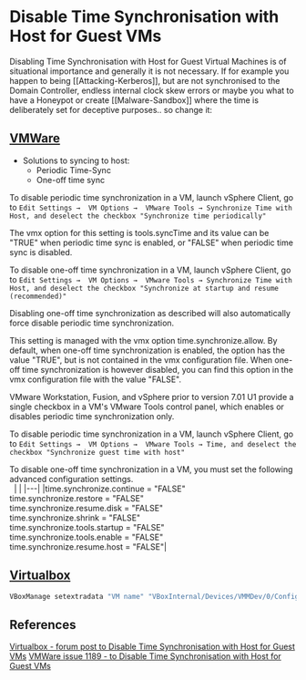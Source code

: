 # Disable Time Synchronisation with Host for Guest VMs

Disabling Time Synchronisation with Host for Guest Virtual Machines is of situational importance and generally it is not necessary. If for example you happen to being [[Attacking-Kerberos]], but are not synchronised to the Domain Controller, endless internal clock skew errors or maybe you what to have a Honeypot or create [[Malware-Sandbox]] where the time is deliberately set for deceptive purposes.. so change it:
## [VMWare](https://kb.vmware.com/s/article/1189)

- Solutions to syncing to host:
	- Periodic Time-Sync
	- One-off time sync

To disable periodic time synchronization in a VM, launch vSphere Client, go to `Edit Settings →  VM Options →  VMware Tools → Synchronize Time with Host, and deselect the checkbox "Synchronize time periodically"`  
  
The vmx option for this setting is tools.syncTime and its value can be "TRUE" when periodic time sync is enabled, or "FALSE" when periodic time sync is disabled.  

To disable one-off time synchronization in a VM, launch vSphere Client, go to `Edit Settings →  VM Options →  VMware Tools → Synchronize Time with Host, and deselect the checkbox "Synchronize at startup and resume (recommended)"`

Disabling one-off time synchronization as described will also automatically force disable periodic time synchronization.  
  
This setting is managed with the vmx option time.synchronize.allow. By default, when one-off time synchronization is enabled, the option has the value "TRUE", but is not contained in the vmx configuration file. When one-off time synchronization is however disabled, you can find this option in the vmx configuration file with the value "FALSE".

VMware Workstation, Fusion, and vSphere prior to version 7.01 U1 provide a single checkbox in a VM's VMware Tools control panel, which enables or disables periodic time synchronization only.

To disable periodic time synchronization in a VM, launch vSphere Client, go to `Edit Settings →  VM Options →  VMware Tools → Time, and deselect the checkbox "Synchronize guest time with host"`

To disable one-off time synchronization in a VM, you must set the following advanced configuration settings.  
 
|   |
|---|
|time.synchronize.continue = "FALSE"<br>time.synchronize.restore = "FALSE"<br>time.synchronize.resume.disk = "FALSE"<br>time.synchronize.shrink = "FALSE"<br>time.synchronize.tools.startup = "FALSE"<br>time.synchronize.tools.enable = "FALSE"<br>time.synchronize.resume.host = "FALSE"|

## [Virtualbox](https://forums.virtualbox.org/viewtopic.php?t=97014)


```bash
VBoxManage setextradata "VM name" "VBoxInternal/Devices/VMMDev/0/Config/GetHostTimeDisabled" 1
```

## References

[Virtualbox - forum post to Disable Time Synchronisation with Host for Guest VMs](https://forums.virtualbox.org/viewtopic.php?t=97014)
[VMWare issue 1189 - to Disable Time Synchronisation with Host for Guest VMs](https://kb.vmware.com/s/article/1189)